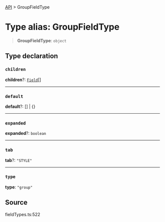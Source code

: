 [API](../index.md) > GroupFieldType

# Type alias: GroupFieldType

> **GroupFieldType**: `object`

## Type declaration

### `children`

**children**?: [`Field`](type-alias.Field.md)[]

***

### `default`

**default**?: [] \| \{}

***

### `expanded`

**expanded**?: `boolean`

***

### `tab`

**tab**?: `"STYLE"`

***

### `type`

**type**: `"group"`

## Source

fieldTypes.ts:522
